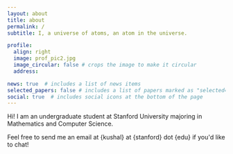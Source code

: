 ```yaml
---
layout: about
title: about
permalink: /
subtitle: I, a universe of atoms, an atom in the universe.

profile:
  align: right
  image: prof_pic2.jpg
  image_circular: false # crops the image to make it circular
  address: 

news: true  # includes a list of news items
selected_papers: false # includes a list of papers marked as "selected={true}"
social: true  # includes social icons at the bottom of the page
---
```


Hi! I am an undergraduate student at Stanford University majoring in Mathematics and Computer Science. 

Feel free to send me an email at {kushal} at {stanford} dot {edu} if you'd like to chat!


